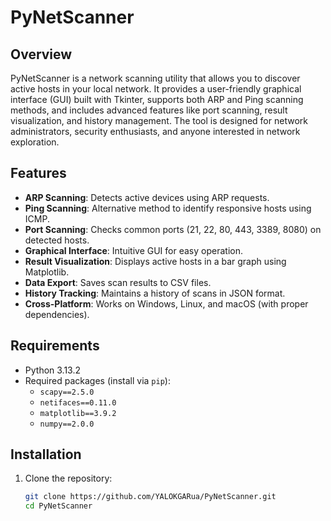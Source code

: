 # PyNetScanner

## Overview
PyNetScanner is a network scanning utility that allows you to discover active hosts in your local network. It provides a user-friendly graphical interface (GUI) built with Tkinter, supports both ARP and Ping scanning methods, and includes advanced features like port scanning, result visualization, and history management. The tool is designed for network administrators, security enthusiasts, and anyone interested in network exploration.

## Features
- **ARP Scanning**: Detects active devices using ARP requests.
- **Ping Scanning**: Alternative method to identify responsive hosts using ICMP.
- **Port Scanning**: Checks common ports (21, 22, 80, 443, 3389, 8080) on detected hosts.
- **Graphical Interface**: Intuitive GUI for easy operation.
- **Result Visualization**: Displays active hosts in a bar graph using Matplotlib.
- **Data Export**: Saves scan results to CSV files.
- **History Tracking**: Maintains a history of scans in JSON format.
- **Cross-Platform**: Works on Windows, Linux, and macOS (with proper dependencies).

## Requirements
- Python 3.13.2
- Required packages (install via `pip`):
  - `scapy==2.5.0`
  - `netifaces==0.11.0`
  - `matplotlib==3.9.2`
  - `numpy==2.0.0`

## Installation
1. Clone the repository:
   ```bash
   git clone https://github.com/YALOKGARua/PyNetScanner.git
   cd PyNetScanner
